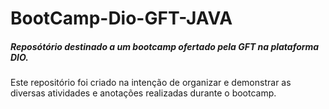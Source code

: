 # BootCamp-Dio-GFT-JAVA
##### Reposótório destinado a um bootcamp ofertado pela GFT na plataforma DIO.
Este repositório foi criado na intenção de organizar e demonstrar as diversas atividades e anotações realizadas durante o bootcamp. 
